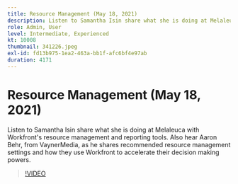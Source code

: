 ```yaml
---
title: Resource Management (May 18, 2021)
description: Listen to Samantha Isin share what she is doing at Melaleuca with Workfront's resource management and reporting tools. Also hear Aaron Behr, from VaynerMedia, … (Descriptions should be between 60 and 160 characters)
role: Admin, User
level: Intermediate, Experienced
kt: 10008
thumbnail: 341226.jpeg
exl-id: fd13b975-1ea2-463a-bb1f-afc6bf4e97ab
duration: 4171
---
```

# Resource Management (May 18, 2021)

Listen to Samantha Isin share what she is doing at Melaleuca with Workfront's resource management and reporting tools. Also hear Aaron Behr, from VaynerMedia, as he shares recommended resource management settings and how they use Workfront to accelerate their decision making powers.

>[!VIDEO](https://video.tv.adobe.com/v/341226/?quality=12&learn=on)
